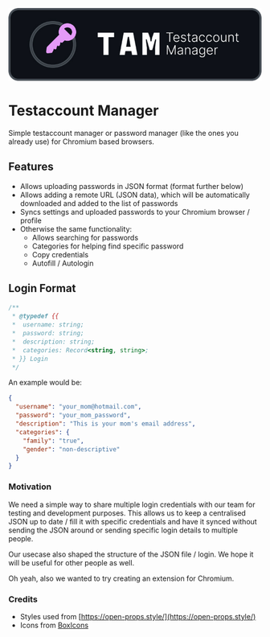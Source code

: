 ![TestAccountManager header image](tam-logo.jpg)
# Testaccount Manager

Simple testaccount manager or password manager (like the ones you already use) for Chromium based browsers.

## Features

- Allows uploading passwords in JSON format (format further below)
- Allows adding a remote URL (JSON data), which will be automatically downloaded and added to the list of passwords
- Syncs settings and uploaded passwords to your Chromium browser / profile
- Otherwise the same functionality:
    - Allows searching for passwords
    - Categories for helping find specific password
    - Copy credentials
    - Autofill / Autologin

## Login Format

```js
/**
 * @typedef {{
 *  username: string;
 *  password: string;
 *  description: string;
 *  categories: Record<string, string>;
 * }} Login
 */
```

An example would be:

```json
{
  "username": "your_mom@hotmail.com",
  "password": "your_mom_password",
  "description": "This is your mom's email address",
  "categories": {
    "family": "true",
    "gender": "non-descriptive"
  }
}
```

### Motivation

We need a simple way to share multiple login credentials with our team for testing and development purposes.
This allows us to keep a centralised JSON up to date / fill it with specific credentials and have it synced without
sending the JSON around or sending specific login details to multiple people.

Our usecase also shaped the structure of the JSON file / login. We hope it will be useful for other people as well.

Oh yeah, also we wanted to try creating an extension for Chromium.

### Credits

- Styles used from [https://open-props.style/](https://open-props.style/)
- Icons from [BoxIcons](https://boxicons.com/)
